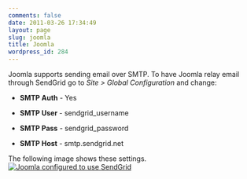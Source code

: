 ```yaml
---
comments: false
date: 2011-03-26 17:34:49
layout: page
slug: joomla
title: Joomla
wordpress_id: 284
---
```


Joomla supports sending email over SMTP.  To have Joomla relay email through SendGrid go to _Site > Global Configuration_ and change:




  
  * **SMTP Auth** - Yes

  
  * **SMTP User** - sendgrid_username

  
  * **SMTP Pass** - sendgrid_password

  
  * **SMTP Host** - smtp.sendgrid.net



The following image shows these settings.
[![Joomla configured to use SendGrid](http://docs.sendgrid.com/wp-content/uploads/2011/03/joomlasmtp.gif)](http://docs.sendgrid.com/wp-content/uploads/2011/03/joomlasmtp.gif)
